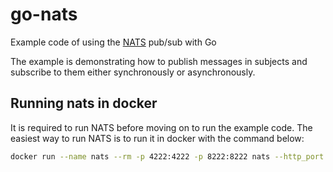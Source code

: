 # go-nats
Example code of using the [NATS](https://nats.io/) pub/sub with Go

The example is demonstrating how to publish messages in subjects and subscribe to them either synchronously or asynchronously.

## Running nats in docker
It is required to run NATS before moving on to run the example code.
The easiest way to run NATS is to run it in docker with the command below:

```bash
docker run --name nats --rm -p 4222:4222 -p 8222:8222 nats --http_port 8222
```
